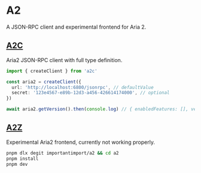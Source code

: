 # A2

A JSON-RPC client and experimental frontend for Aria 2.

## [A2C](c)

Aria2 JSON-RPC client with full type definition.

```ts
import { createClient } from 'a2c'

const aria2 = createClient({
  url: 'http://localhost:6800/jsonrpc', // defaultValue
  secret: '123e4567-e89b-12d3-a456-426614174000', // optional
})

await aria2.getVersion().then(console.log) // { enabledFeatures: [], version: '1.36.0' }
```

## [A2Z](z)

Experimental Aria2 frontend, currently not working properly.

```bash
pnpm dlx degit importantimport/a2 && cd a2
pnpm install
pnpm dev
```
